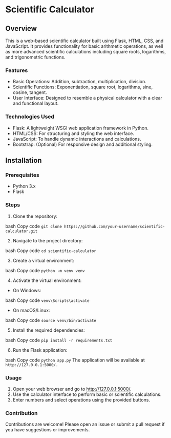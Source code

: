 # Scientific Calculator
## Overview
This is a web-based scientific calculator built using Flask, HTML, CSS, and JavaScript. It provides functionality for basic arithmetic operations, as well as more advanced scientific calculations including square roots, logarithms, and trigonometric functions.

### Features
* Basic Operations: Addition, subtraction, multiplication, division.
* Scientific Functions: Exponentiation, square root, logarithms, sine, cosine, tangent.
* User Interface: Designed to resemble a physical calculator with a clear and functional layout.
### Technologies Used
* Flask: A lightweight WSGI web application framework in Python.
* HTML/CSS: For structuring and styling the web interface.
* JavaScript: To handle dynamic interactions and calculations.
* Bootstrap: (Optional) For responsive design and additional styling.
## Installation
### Prerequisites
* Python 3.x
* Flask
### Steps
1. Clone the repository:

bash
Copy code
```git clone https://github.com/your-username/scientific-calculator.git```

2. Navigate to the project directory:

bash
Copy code
```cd scientific-calculator```

3. Create a virtual environment:

bash
Copy code
```python -m venv venv```

4. Activate the virtual environment:

* On Windows:

bash
Copy code
```venv\Scripts\activate```

* On macOS/Linux:

bash
Copy code
```source venv/bin/activate```

5. Install the required dependencies:

bash
Copy code
```pip install -r requirements.txt```

6. Run the Flask application:

bash
Copy code
```python app.py```
The application will be available at ```http://127.0.0.1:5000/.```

### Usage
1. Open your web browser and go to http://127.0.0.1:5000/.
2. Use the calculator interface to perform basic or scientific calculations.
3. Enter numbers and select operations using the provided buttons.
   
### Contribution
Contributions are welcome! Please open an issue or submit a pull request if you have suggestions or improvements.
